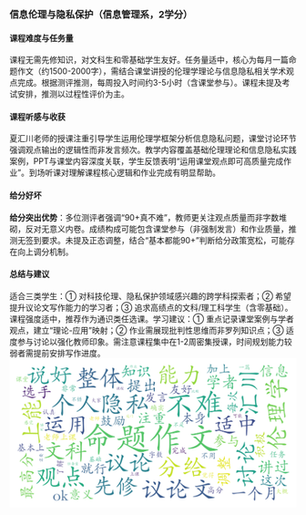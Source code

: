 ### 信息伦理与隐私保护（信息管理系，2学分）

#### 课程难度与任务量  
课程无需先修知识，对文科生和零基础学生友好。任务量适中，核心为每月一篇命题作文（约1500-2000字），需结合课堂讲授的伦理学理论与信息隐私相关学术观点完成。根据测评推测，每周投入时间约3-5小时（含课堂参与）。课程未提及考试安排，推测以过程性评价为主。

#### 课程听感与收获  
夏汇川老师的授课注重引导学生运用伦理学框架分析信息隐私问题，课堂讨论环节强调观点输出的逻辑性而非发言频次。教学内容覆盖基础伦理理论和信息隐私实践案例，PPT与课堂内容深度关联，学生反馈表明“运用课堂观点即可高质量完成作业”。到场听课对理解课程核心逻辑和作业完成有明显帮助。

#### 给分好坏  
**给分突出优势**：多位测评者强调“90+真不难”，教师更关注观点质量而非字数堆砌，反对无意义内卷。成绩构成可能包含课堂参与（非强制发言）和作业质量，推测无签到要求。未提及正态调整，结合“基本都能90+”判断给分政策宽松，可能存在向上调分机制。

#### 总结与建议  
适合三类学生：① 对科技伦理、隐私保护领域感兴趣的跨学科探索者；② 希望提升议论文写作能力的学习者；③ 追求高绩点的文科/理工科学生（含零基础）。课程强度适中，推荐作为通识类任选课。学习建议：① 重点记录课堂案例与学者观点，建立“理论-应用”映射；② 作业需展现批判性思维而非罗列知识点；③ 适度参与讨论以强化教师印象。需注意课程集中在1-2周密集授课，时间规划能力较弱者需提前安排写作进度。
![wordcloud](wordcloud.png)
